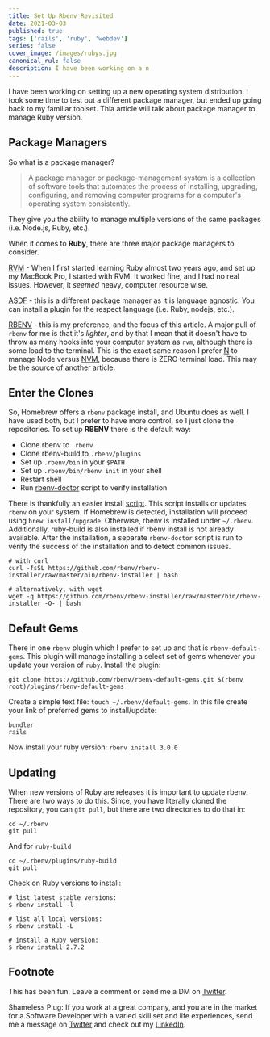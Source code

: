 ```yaml
---
title: Set Up Rbenv Revisited
date: 2021-03-03
published: true
tags: ['rails', 'ruby', 'webdev']
series: false
cover_image: /images/rubys.jpg
canonical_rul: false
description: I have been working on a n
---
```

I have been working on setting up a new operating system distribution. I took some time to test out a different package manager, but ended up going back to my familiar toolset. Thia article will talk about package manager to manage Ruby version. 

## Package Managers
So what is a package manager? 

> A package manager or package-management system is a collection of software tools that automates the process of installing, upgrading, configuring, and removing computer programs for a computer's operating system consistently.

They give you the ability to manage multiple versions of the same packages (i.e. Node.js, Ruby, etc.). 

When it comes to **Ruby**, there are three major package managers to consider.

[RVM](https://rvm.io/) - When I first started learning Ruby almost two years ago, and set up my MacBook Pro, I started with RVM. It worked fine, and I had no real issues. However, it *seemed* heavy, computer resource wise.

[ASDF](https://github.com/asdf-vm/asdf) - this is a different package manager as it is language agnostic. You can install a plugin for the respect language (i.e. Ruby, nodejs, etc.).

[RBENV](https://github.com/rbenv/rbenv) - this is my preference, and the focus of this article. A major pull of `rbenv` for me is that it's *lighter*, and by that I mean that it doesn't have to throw as many hooks into your computer system as `rvm`, although there is some load to the terminal. This is the exact same reason I prefer [N](https://github.com/tj/n) to manage Node versus [NVM](https://github.com/nvm-sh/nvm), because there is ZERO terminal load. This may be the source of another article.

## Enter the Clones
So, Homebrew offers a `rbenv` package install, and Ubuntu does as well. I have used both, but I prefer to have more control, so I just clone the repositories. 
To set up **RBENV** there is the default way: 
- Clone rbenv to `.rbenv`
- Clone rbenv-build to `.rbenv/plugins`
- Set up `.rbenv/bin` in your `$PATH`
- Set up `.rbenv/bin/rbenv init` in your shell
- Restart shell
- Run [rbenv-doctor](https://github.com/rbenv/rbenv-installer/blob/master/bin/rbenv-doctor) script to verify installation

There is thankfully an easier install [script](https://github.com/rbenv/rbenv-installer). This script installs or updates `rbenv` on your system. If Homebrew is detected, installation will proceed using `brew install/upgrade`. Otherwise, rbenv is installed under `~/.rbenv`. Additionally, ruby-build is also installed if rbenv install is not already available. After the installation, a separate `rbenv-doctor` script is run to verify the success of the installation and to detect common issues.

```shell
# with curl
curl -fsSL https://github.com/rbenv/rbenv-installer/raw/master/bin/rbenv-installer | bash

# alternatively, with wget
wget -q https://github.com/rbenv/rbenv-installer/raw/master/bin/rbenv-installer -O- | bash
```

## Default Gems
There in one `rbenv` plugin which I prefer to set up and that is `rbenv-default-gems`. This plugin will manage installing a select set of gems whenever you update your version of `ruby`. Install the plugin: 

```shell
git clone https://github.com/rbenv/rbenv-default-gems.git $(rbenv root)/plugins/rbenv-default-gems
```
Create a simple text file: `touch ~/.rbenv/default-gems`. In this file create your link of preferred gems to install/update:
```shell 
bundler
rails
```
Now install your ruby version: `rbenv install 3.0.0`

## Updating 
When new versions of Ruby are releases it is important to update rbenv. There are two ways to do this. Since, you have literally cloned the repository, you can `git pull`, but there are two directories to do that in:
```shell
cd ~/.rbenv
git pull
```
And for `ruby-build`
```shell
cd ~/.rbenv/plugins/ruby-build
git pull
```
Check on Ruby versions to install:
```shell
# list latest stable versions:
$ rbenv install -l

# list all local versions:
$ rbenv install -L

# install a Ruby version:
$ rbenv install 2.7.2
```

## Footnote
This has been fun. Leave a comment or send me a DM on [Twitter](http://twitter.com/EclecticCoding).

Shameless Plug: If you work at a great company, and you are in the market for a Software Developer with a varied skill set and life experiences, send me a message on [Twitter](http://twitter.com/EclecticCoding) and check out my [LinkedIn](http://www.linkedin.com/in/dev-chuck-smith).
